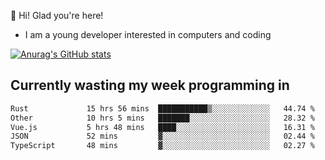 👋 Hi! Glad you're here!
- I am a young developer interested in computers and coding

[![Anurag's GitHub stats](https://github-readme-stats.vercel.app/api?username=Eatham532&theme=dark)](https://github.com/anuraghazra/github-readme-stats)


## Currently wasting my week programming in
<!--START_SECTION:waka-->

```txt
Rust             15 hrs 56 mins  ███████████▒░░░░░░░░░░░░░   44.74 %
Other            10 hrs 5 mins   ███████░░░░░░░░░░░░░░░░░░   28.32 %
Vue.js           5 hrs 48 mins   ████░░░░░░░░░░░░░░░░░░░░░   16.31 %
JSON             52 mins         ▓░░░░░░░░░░░░░░░░░░░░░░░░   02.44 %
TypeScript       48 mins         ▓░░░░░░░░░░░░░░░░░░░░░░░░   02.27 %
```

<!--END_SECTION:waka-->
